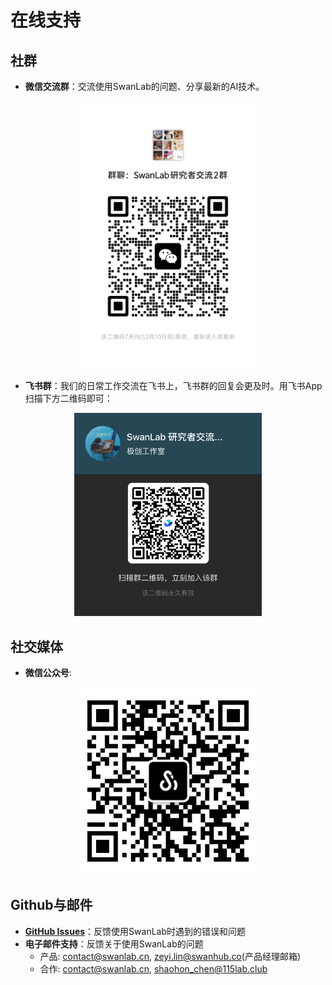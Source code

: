 # 在线支持

## 社群

- **微信交流群**：交流使用SwanLab的问题、分享最新的AI技术。

<div align="center">
<img src="/assets/wechat-QR-Code.png" width=300>
</div>

- **飞书群**：我们的日常工作交流在飞书上，飞书群的回复会更及时。用飞书App扫描下方二维码即可：

<div align="center">
<img src="/assets/feishu-QR-Code.png" width=300>
</div>

## 社交媒体
- **微信公众号**:

<div align="center">
<img src="/assets/wechat_public_account.jpg" width=300>

</div>

## Github与邮件
- **[GitHub Issues](https://github.com/SwanHubX/SwanLab/issues)**：反馈使用SwanLab时遇到的错误和问题
- **电子邮件支持**：反馈关于使用SwanLab的问题
  - 产品: <contact@swanlab.cn>, <zeyi.lin@swanhub.co>(产品经理邮箱)
  - 合作: <contact@swanlab.cn>, <shaohon_chen@115lab.club>
